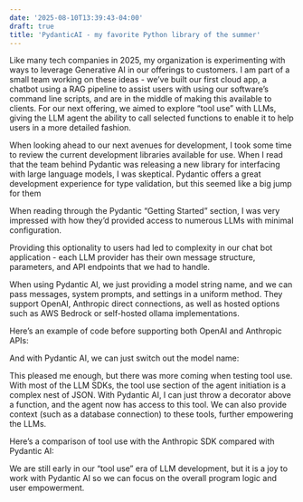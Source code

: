 ```yaml
---
date: '2025-08-10T13:39:43-04:00'
draft: true
title: 'PydanticAI - my favorite Python library of the summer'
---
```


Like many tech companies in 2025, my organization is experimenting with ways to leverage Generative AI in our offerings to customers. I am part of a small team working on these ideas - we’ve built our first cloud app, a chatbot using a RAG pipeline to assist users with using our software’s command line scripts, and are in the middle of making this available to clients. For our next offering, we aimed to explore “tool use” with LLMs, giving the LLM agent the ability to call selected functions to enable it to help users in a more detailed fashion.

When looking ahead to our next avenues for development, I took some time to review the current development libraries available for use. When I read that the team behind Pydantic was releasing a new library for interfacing with large language models, I was skeptical.  Pydantic offers a great development experience for type validation, but this seemed like a big jump for them

When reading through the Pydantic “Getting Started” section, I was very impressed with how they’d provided access to numerous LLMs with minimal configuration.

Providing this optionality to users had led to complexity in our chat bot application - each LLM provider has their own message structure, parameters, and API endpoints that we had to handle. 

When using Pydantic AI, we just providing a model string name, and we can pass messages, system prompts, and settings in a uniform method.  They support OpenAI, Anthropic direct connections, as well as hosted options such as AWS Bedrock or self-hosted ollama implementations. 

Here’s an example of code before supporting both OpenAI and Anthropic APIs:

And with Pydantic AI, we can just switch out the model name:

This pleased me enough, but there was more coming when testing tool use. With most of the LLM SDKs, the tool use section of the agent initiation is a complex nest of JSON.  With Pydantic AI, I can just throw a decorator above a function, and the agent now has access to this tool.  We can also provide context (such as a database connection) to these tools, further empowering the LLMs.

Here’s a comparison of tool use with the Anthropic SDK compared with Pydantic AI:

We are still early in our “tool use” era of LLM development, but it is a joy to work with Pydantic AI so we can focus on the overall program logic and user empowerment.